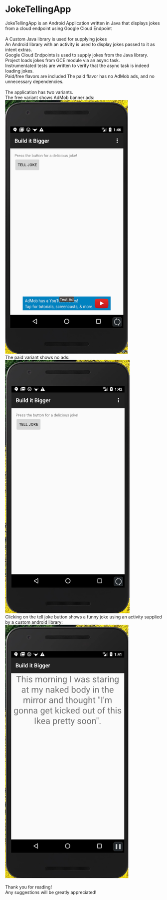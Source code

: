  # JokeTellingApp
 JokeTellingApp is an Android Application written in Java that displays jokes from a cloud endpoint using Google Cloud Endpoint <br />
 <br />
 A Custom Java library is used for supplying jokes <br />
 An Android library with an activity is used to display jokes passed to it as intent extras. <br />
 Google Cloud Endpoints is used to supply jokes from the Java library. Project loads jokes from GCE module via an async task. <br />
 Instrumentated tests are written to verify that the async task is indeed loading jokes. <br />
 Paid/free flavors are included The paid flavor has no AdMob ads, and no unnecessary dependencies. <br />
 <br />
 The application has two variants. <br />
 The free variant shows AdMob banner ads: <br />
 ![Alt text](screenshots/main_screen_free.png "Free Main Screen") <br />
 The paid variant shows no ads: <br />
 ![Alt text](screenshots/main_screen_paid.png "Paid Main Screen") <br />
 Clicking on the tell joke button shows a funny joke using an activity supplied by a custom android library: <br />
 ![Alt text](screenshots/joke_screen.png "Funny Joke") <br />
 <br />
 Thank you for reading! <br />
 Any suggestions will be greatly appreciated! <br />
